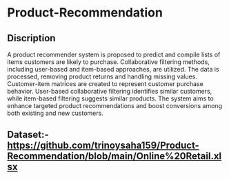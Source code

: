 # Product-Recommendation
## Discription
A product recommender system is proposed to predict and compile lists of items customers are likely to purchase. Collaborative filtering methods, including user-based and item-based approaches, are utilized. The data is processed, removing product returns and handling missing values. Customer-item matrices are created to represent customer purchase behavior. User-based collaborative filtering identifies similar customers, while item-based filtering suggests similar products. The system aims to enhance targeted product recommendations and boost conversions among both existing and new customers.
## Dataset:- https://github.com/trinoysaha159/Product-Recommendation/blob/main/Online%20Retail.xlsx
